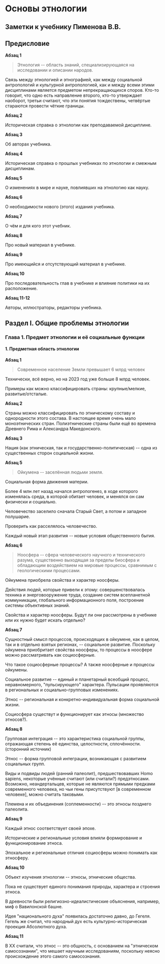 # Основы этнологии
## Заметки к учебнику Пименова В.В.

## Предисловие

**Абзац 1**

<div class="Def">

> Этнология -- область знаний, специализирующаяся на исследовании
и описании народов. 

</div>

Связь между этнологией и этнографией, как между социальной 
антропологий и культурной антропологией, как и между всеми этими
дисциплинами является предметом непрекращающихся споров. Кто-то
говорит, что одно есть направление второго, кто-то утверждает 
наоборот, третьи считают, что эти понятия тождествены, четвёртые
стараются провести чёткие границы. 

**Абзац 2**

Историческая справка о этнологии как преподаваемой дисциплине.

**Абзац 3**

Об авторах учебника.

**Абзац 4**

Историческая справка о прошлых учебниках по этнологии и смежным
дисциплинам.

**Абзац 5**

О изменениях в мире и науке, повлиявших на этнологию как науку.

**Абзац 6**

О необходимости нового (этого) издания учебника.

**Абзац 7**

О чём и для кого этот учебник. 

**Абзац 8**

Про новый материал в учебнике.

**Абзац 9**

Про имеющийся и отсутствующий материал в учебнике.

**Абзац 10**

Про последовательность глав в учебнике и влияние политики 
на их расположение.

**Абзац 11-12**

Авторы, иллюстраторы, редакторы учебника.

## Раздел I. Общие проблемы этнологии

### Глава 1. Предмет этнологии и её социальные функции

#### 1. Предметная область этнологии

**Абзац 1**

> Современное население Земли превышает 6 млрд человек

Технически, всё верно, но на 2023 год уже больше 8 млрд человек.

Примеры как можно классифицировать страны: крупные/мелкие,
развитые/отсталые.

**Абзац 2**

Страны можно классифицировать по этническому составу и 
однородности этого состава. В настоящее время очень мало
моноэтнических стран. Полиэтнические страны были ещё во
времена Древнего Рима и Александра Македонского.

**Абзац 3**

Нация (как этническая, так и государственно-политическая) --
одна из существенных сторон социальной жизни.

**Абзац 5**

<div class="Def">

> Ойкумена -- заселённая людьми земля.

</div>

<div class="question">

Социальная форма движения материи.

</div>

Более 4 млн лет назад начался антропогенез, в ходе которого
изменялась среда, в которой обитает человек, и менялся он сам
физически и социально.

Человечество заселило сначала Старый Свет, а потом и западное
полушарие.

<div class="question">

Проверить как расселялось человечество.

</div>

Каждый новый этап развития -- новые условия общественного бытия.

**Абзац 6**

<div class="Def">

> Ноосфера -- сфера человеческого научного и технического разума,
существенно выходящая за пределы биосфера и обладающим воздействием
на мировые процессы, сравнимым с геологическими процессами.

</div>

Ойкумена приобрела свойства и характер ноосферы. 

Действия людей, которые привели к этому: совершенствовалась техника и
энерговооружение труда, создание систем всепланетной коммуникации, 
глобального информационного поля, построение системы объективных знаний.

<div class="question">

Свойства и характер ноосферы. Будут ли они рассмотрены в учебнике
или их нужно будет искать отдельно?

</div>

**Абзац 7**

Сущностный смысл процессов, происходящих в ойкумене, как в целом, так и
в отдельно взятых регионах, -- социальное развитие. Поскольку ойкумена
приобритает свойства ноосферы, то процессы в ноосфере можно рассматривать
как социосферные. 

<div class="question">

Что такое социосферные процессы? А также ноосферные и процессы ойкумены.

</div>

Социальное развитие -- единый и планетарный всеобщий процесс, 
неравномерного, "пульсирующего" характера. Пульсации проявляются в 
региональных и социально-групповых изменениях. 

<div class="Def">

Этнос -- региональная и конкретно-индивидуальная форма социальной
жизни.

</div>

Социосфера существут и функционирует как этносы (множество этносов?).

**Абзац 8**

<div class="Def">

Групповая интеграция --  это характеристика социальной группы, 
отражающая степень её единства, целостности, сплочённости. (сторонний 
источник)

</div>

Этнос -- форма групповой интеграции, возникающая с развитием социальных
групп.

Виды и подвиды людей (ранний палеолит), предшествовавших Homo sapiens, 
некоторые учённые считают (или считали?) предэтносами. Возможно, 
неандертальцев, которые не являются прямыми предками современного 
человека, но чьи гены  присутствуют [в современном человеке], можно 
считать таковыми. 

Племена и их объединения (соплеменности) -- это этносы позднего 
палеолита.

**Абзац 9**

Каждый этнос соответствует своей эпохе. 

Исторические и региональные условия влияли формирование и 
функционирование этноса. 

Эпохальное и региональные отличия социосферы можно понимать как 
этносферу.

**Абзац 10**

<div class="Def">

Объект изучения этнологии -- этносы, этнические общества.

</div>

Пока не существует единого понимания природы, характера и строения
этноса.

В древности были религиозно-идеалистические объяснения, например,
миф о Вавилонской башне.

Идея "национального духа" появилась достаточно давно, до Гегеля.
Гегель же считал, что народный дух есть культурно-историческая 
проекция Абсолютного духа. 

**Абзац 11**

В XX считали, что этнос -- это общность, с основанием на 
"этническом самосознании", что мешает научным исследованиям, 
поскольку неясно происхождение этого самого самосознания. 